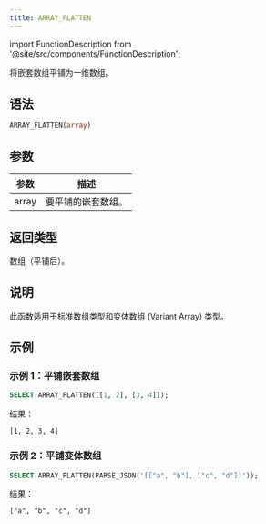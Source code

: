```yaml
---
title: ARRAY_FLATTEN
---
```


import FunctionDescription from '@site/src/components/FunctionDescription';

<FunctionDescription description="引入或更新于：v1.2.762"/>

将嵌套数组平铺为一维数组。

## 语法

```sql
ARRAY_FLATTEN(array)
```

## 参数

| 参数 | 描述 |
|-----------|-------------|
| array     | 要平铺的嵌套数组。 |

## 返回类型

数组（平铺后）。

## 说明

此函数适用于标准数组类型和变体数组 (Variant Array) 类型。

## 示例

### 示例 1：平铺嵌套数组

```sql
SELECT ARRAY_FLATTEN([[1, 2], [3, 4]]);
```

结果：

```
[1, 2, 3, 4]
```

### 示例 2：平铺变体数组

```sql
SELECT ARRAY_FLATTEN(PARSE_JSON('[["a", "b"], ["c", "d"]]'));
```

结果：

```
["a", "b", "c", "d"]
```